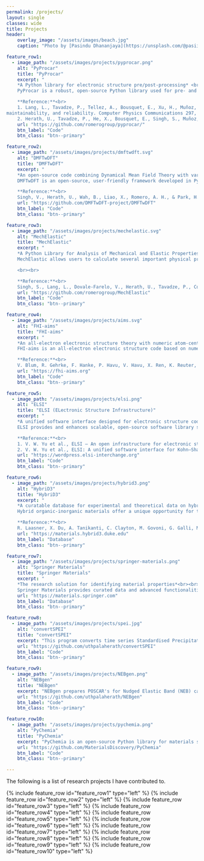```yaml
---
permalink: /projects/
layout: single
classes: wide
title: Projects
header:
    overlay_image: "/assets/images/beach.jpg"
    caption: "Photo by [Pasindu Dhananjaya](https://unsplash.com/@pasiiijay) on [Unsplash](https://unsplash.com)"

feature_row1:
  - image_path: "/assets/images/projects/pyprocar.png"
    alt: "PyProcar"
    title: "PyProcar"
    excerpt: "
    *A Python library for electronic structure pre/post-processing* <br><br>
    PyProcar is a robust, open-source Python library used for pre- and post-processing of the electronic structure data coming from DFT calculations. It provides a set of functions that manage data obtained from the PROCAR format. Basically, the PROCAR format is a projection of the Kohn-Sham states over atomic orbitals. That projection is performed to every k-point in the considered mesh, every energy band and every atom. PyProcar is capable of performing a multitude of tasks including plotting plain and spin/atom/orbital projected band structures and Fermi surfaces- both in 2D and 3D, Fermi velocity plots, unfolding bands of a super cell, comparing band structures from multiple DFT calculations, plotting partial density of states, filtering bands and generating a k-path for a given crystal structure. Currently supports VASP, Elk, Quantum Espresso, Abinit, Lobster, Siesta and DFTB+.<br><br>

    **Reference:**<br>
    1. Lang, L., Tavadze, P., Tellez, A., Bousquet, E., Xu, H., Muñoz, F., Vasquez, N., Herath, U., & Romero, A. H. Expanding PyProcar for new features,
maintainability, and reliability. Computer Physics Communications 297, 109063 (2024). DOI: [https://doi.org/10.1016/j.cpc.2023.109063](https://doi.org/10.1016/j.cpc.2023.109063)<br>
    2. Herath, U., Tavadze, P., He, X., Bousquet, E., Singh, S., Muñoz, F., & Romero, A. H. PyProcar: A Python library for electronic structure pre/post‑processing. Computer Physics Communications 251, 107080 (2020). DOI: [https://doi.org/10.1016/j.cpc.2019.107080](https://doi.org/10.1016/j.cpc.2019.107080)"
    url: "https://github.com/romerogroup/pyprocar/"
    btn_label: "Code"
    btn_class: "btn--primary"

feature_row2:
  - image_path: "/assets/images/projects/dmftwdft.svg"
    alt: "DMFTwDFT"
    title: "DMFTwDFT"
    excerpt: "
    *An open-source code combining Dynamical Mean Field Theory with various Density Functional Theory packages to study strongly correlated materials*<br><br>
    DMFTwDFT is an open-source, user-friendly framework developed in Python, Fortran and C/C++, combining DMFT with various DFT codes interfaced through the Wannier90 package. It allows users to perform full charge self-consistent DFT+DMFT calculations using minimal commands followed by post-processing functions including DMFT self-energy, total energy, band structures, projected DOS, and effective mass enhancements. DMFTwDFT uses Wannier orbitals for constructing the hybridization and correlation subspaces to perform DMFT loops by taking advantage of the Wannier90 interface between various DFT codes. It also equips a library mode to link the module for computing a DMFT density matrix and updating a charge density within the DFT loops allowing implementing full charge self-consistency within various DFT codes without modifying their source codes significantly. Currently supports VASP, Quantum Espresso (one-shot DMFT), and Siesta (one-shot DMFT). <br><br>

    **Reference:**<br>
    Singh, V., Herath, U., Wah, B., Liao, X., Romero, A. H., & Park, H. DMFTwDFT: An open‑source code combining Dynamical Mean Field Theory with various density functional theory packages. Computer Physics Communications 261, 107778 (2021). DOI: [https://doi.org/10.1016/j.cpc.2020.107778](https://doi.org/10.1016/j.cpc.2020.107778)"
    url: "https://github.com/DMFTwDFT-project/DMFTwDFT"
    btn_label: "Code"
    btn_class: "btn--primary"

feature_row3:
  - image_path: "/assets/images/projects/mechelastic.svg"
    alt: "MechElastic"
    title: "MechElastic"
    excerpt: "
    *A Python Library for Analysis of Mechanical and Elastic Properties of Bulk and 2D Materials*<br><br>
    MechElastic allows users to calculate several important physical properties such as elastic moduli, melting temperature, Debye temperature, elastic wave velocities, elastic anisotropy, etc. for all crystalline 2D and 3D systems using output data from an elastic tensor calculation. It can also be used to test the mechanical stability of any bulk system. Additionally, MechElastic allows performing Equation of State (EOS) analysis provided inputs of Volume and Energy or Volume and Pressure and automatically provides information on phase transitions. Currently supports VASP, Abinit and Quantum Espresso.

    <br><br>

    **Reference:**<br>
    Singh, S., Lang, L., Dovale‑Farelo, V., Herath, U., Tavadze, P., Coudert, F.‑X., & Romero, A. H. MechElastic: A Python library for analysis of mechanical and elastic properties of bulk and 2D materials. Computer Physics Communications 267, 108068 (2021). DOI: [https://doi.org/10.1016/j.cpc.2021.108068](https://doi.org/10.1016/j.cpc.2021.108068)"
    url: "https://github.com/romerogroup/MechElastic"
    btn_label: "Code"
    btn_class: "btn--primary"

feature_row4:
  - image_path: "/assets/images/projects/aims.svg"
    alt: "FHI-aims"
    title: "FHI-aims"
    excerpt: "
    *An all-electron electronic structure theory with numeric atom-centered orbitals*<br><br>
    FHI-aims is an all-electron electronic structure code based on numeric atom-centered orbitals. It enables first-principles simulations with very high numerical accuracy for production calculations, with excellent scalability up to very large system sizes (thousands of atoms) and up to very large, massively parallel supercomputers (ten thousand CPU cores).<br><br>

    **Reference:**<br>
    V. Blum, R. Gehrke, F. Hanke, P. Havu, V. Havu, X. Ren, K. Reuter, and M. Scheffler, Ab initio molecular simulations with numeric atom-centered orbitals, Computer Physics Communications 180, 2175 (2009). DOI: [https://doi.org/10.1016/j.cpc.2009.06.022](https://doi.org/10.1016/j.cpc.2009.06.022)"
    url: "https://fhi-aims.org"
    btn_label: "Code"
    btn_class: "btn--primary"

feature_row5:
  - image_path: "/assets/images/projects/elsi.png"
    alt: "ELSI"
    title: "ELSI (ELectronic Structure Infrastructure)"
    excerpt: "
    *A unified software interface designed for electronic structure codes to connect with various high-performance eigensolvers and density matrix solvers*<br><br>
    ELSI provides and enhances scalable, open-source software library solutions for electronic structure calculations in materials science, condensed matter physics, chemistry, and many other fields. ELSI focuses on methods that solve or circumvent eigenvalue problems in electronic structure theory. The ELSI infrastructure should also be useful for other challenging eigenvalue problems.<br><br>

    **Reference:**<br>
    1. V. W. Yu et al., ELSI — An open infrastructure for electronic structure solvers, Computer Physics Communications 256, 107459 (2020). DOI: [https://doi.org/10.1016/j.cpc.2020.107459](https://doi.org/10.1016/j.cpc.2020.107459)<br>
    2. V. W. Yu et al., ELSI: A unified software interface for Kohn–Sham electronic structure solvers, Computer Physics Communications 222, 267 (2018). DOI: [https://doi.org/10.1016/j.cpc.2017.09.007](https://doi.org/10.1016/j.cpc.2017.09.007)"
    url: "https://wordpress.elsi-interchange.org"
    btn_label: "Code"
    btn_class: "btn--primary"

feature_row6:
  - image_path: "/assets/images/projects/hybrid3.png"
    alt: "HybriD3"
    title: "HybriD3"
    excerpt: "
    *A curatable database for experimental and theoretical data on hybrid organic-inorganic materials*<br><br>
    Hybrid organic-inorganic materials offer a unique opportunity for the discovery and refinement of new functional semiconductor materials with fine-tuned properties, controlled at the atomic scale by organic chemistry and organic-inorganic synthesis and processing. The HybriD$^3$ project accelerates the Design, Discovery and Dissemination (D3) of new crystalline organic-inorganic hybrid semiconductors in a collaborative effort between a consortium of researchers in the NC Triangle area and beyond. It is based on the MatD$^3$ framework written in Python-Django and uses SQL for database functions.<br><br>

    **Reference:**<br>
    R. Laasner, X. Du, A. Tanikanti, C. Clayton, M. Govoni, G. Galli, M. Ropo, and V. Blum, MatD$^3$: A Database and Online Presentation Package for Research Data Supporting Materials Discovery, Design, and Dissemination, JOSS 5, 1945 (2020). DOI: [https://doi.org/10.21105/joss.01945](https://doi.org/10.21105/joss.01945)"
    url: "https://materials.hybrid3.duke.edu"
    btn_label: "Database"
    btn_class: "btn--primary"

feature_row7:
  - image_path: "/assets/images/projects/springer-materials.png"
    alt: "Springer Materials"
    title: "Springer Materials"
    excerpt: "
    *The research solution for identifying material properties*<br><br>
    Springer Materials provides curated data and advanced functionalities to support research in materials science, physics, chemistry, engineering, and other related fields."
    url: "https://materials.springer.com"
    btn_label: "Database"
    btn_class: "btn--primary"

feature_row8:
  - image_path: "/assets/images/projects/spei.jpg"
    alt: "convertSPEI"
    title: "convertSPEI"
    excerpt: "This program converts time series Standardised Precipitation-Evapotranspiration Index (SPEI) data from the netcdf format to a csv format which could be read by a program such as Excel. It is parallelized through Python's multiprocessing library. The SPEI data is available at [https://spei.csic.es/index.html](https://spei.csic.es/index.html)."
    url: "https://github.com/uthpalaherath/convertSPEI"
    btn_label: "Code"
    btn_class: "btn--primary"

feature_row9:
  - image_path: "/assets/images/projects/NEBgen.png"
    alt: "NEBgen"
    title: "NEBgen"
    excerpt: "NEBgen prepares POSCAR's for Nudged Elastic Band (NEB) calculations through Distortion Symmetry Method with [VTST](http://theory.cm.utexas.edu/vtsttools/) and [DiSPy](https://github.com/munrojm/DiSPy). The nudged elastic band (NEB) method is a popular method for calculating the minimum energy pathways of kinetic processes. Although, linear interpolation between an initial and final structure (image) provides a decent estimate for the minimum energy pathway, the Distortion Symmetry Method takes into account symmetry-adapted perturbations to systematically lower the initial path symmetry, enabling the exploration of other low-energy pathways that may exist."
    url: "https://github.com/uthpalaherath/NEBgen"
    btn_label: "Code"
    btn_class: "btn--primary"

feature_row10:
  - image_path: "/assets/images/projects/pychemia.png"
    alt: "PyChemia"
    title: "PyChemia"
    excerpt: "PyChemia is an open-source Python library for materials structural search providing an agnostic framework for materials discovery and design using a variety of methods from Minima Hoping to Soft-computing based methods. PyChemia is also a library for data-mining, using several methods to discover interesting candidates among the materials already processed. Currently supports VASP, ABINIT, Octopus, DFTB+ and Fireball."
    url: "https://github.com/MaterialsDiscovery/PyChemia"
    btn_label: "Code"
    btn_class: "btn--primary"

---
```

The following is a list of research projects I have contributed to.

{% include feature_row id="feature_row1" type="left" %}
{% include feature_row id="feature_row2" type="left" %}
{% include feature_row id="feature_row3" type="left" %}
{% include feature_row id="feature_row4" type="left" %}
{% include feature_row id="feature_row5" type="left" %}
{% include feature_row id="feature_row6" type="left" %}
{% include feature_row id="feature_row7" type="left" %}
{% include feature_row id="feature_row8" type="left" %}
{% include feature_row id="feature_row9" type="left" %}
{% include feature_row id="feature_row10" type="left" %}
